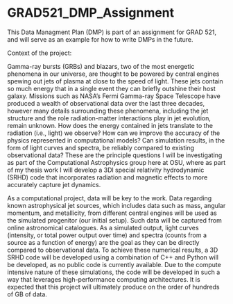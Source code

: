# GRAD521_DMP_Assignment

This Data Managment Plan (DMP) is part of an assignment for GRAD 521, and will serve as an example for how to write DMPs in the future.

Context of the project:

Gamma-ray bursts (GRBs) and blazars, two of the most energetic phenomena in our universe, are thought to be powered by central engines spewing out jets of plasma at close to the speed of light. These jets contain so much energy that in a single event they can briefly outshine their host galaxy. Missions such as NASA’s Fermi Gamma-ray Space Telescope have produced a wealth of observational data over the last three decades, however many details surrounding these phenomena, including the jet structure and the role radiation-matter interactions play in jet evolution, remain unknown. How does the energy contained in jets translate to the radiation (i.e., light) we observe? How can we improve the accuracy of the physics represented in computational models? Can simulation results, in the form of light curves and spectra, be reliably compared to existing observational data? These are the principle questions I will be investigating as part of the Computational Astrophysics group here at OSU, where as part of my thesis work I will develop a 3Dl special relativity hydrodynamic (SRHD) code that incorporates radiation and magnetic effects to more accurately capture jet dynamics. 

As a computational project, data will be key to the work. Data regarding known astrophysical jet sources, which includes data such as mass, angular momentum, and metallicity, from different central engines will be used as the simulated progenitor (our initial setup). Such data will be captured from online astronomical catalogues. As a simulated output, light curves (intensity, or total power output over time) and spectra (counts from a source as a function of energy) are the goal as they can be directly compared to observational data. To achieve these numerical results, a 3D SRHD code will be developed using a combination of C++ and Python will be developed, as no public code is currently available. Due to the compute intensive nature of these simulations, the code will be developed in such a way that leverages high-performance computing architectures. It is expected that this project will ultimately produce on the order of hundreds of GB of data. 
